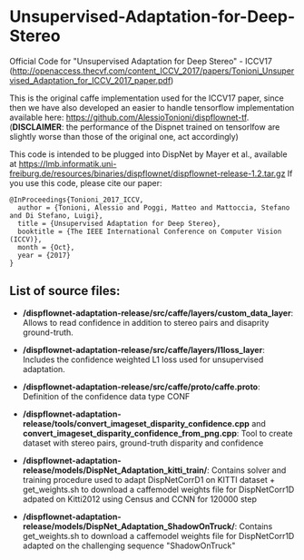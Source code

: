 # Unsupervised-Adaptation-for-Deep-Stereo
Official Code for "Unsupervised Adaptation for Deep Stereo" - ICCV17 (http://openaccess.thecvf.com/content_ICCV_2017/papers/Tonioni_Unsupervised_Adaptation_for_ICCV_2017_paper.pdf)

This is the original caffe implementation used for the ICCV17 paper, since then we have also developed an easier to handle tensorflow implementation available here: https://github.com/AlessioTonioni/dispflownet-tf.
(**DISCLAIMER**: the performance of the Dispnet trained on tensorlfow are slightly worse than those of the original one, act accordingly)

This code is intended to be plugged into DispNet by Mayer et al., available at https://lmb.informatik.uni-freiburg.de/resources/binaries/dispflownet/dispflownet-release-1.2.tar.gz 
If you use this code, please cite our paper: 


	@InProceedings{Tonioni_2017_ICCV,
	  author = {Tonioni, Alessio and Poggi, Matteo and Mattoccia, Stefano and Di Stefano, Luigi},
	  title = {Unsupervised Adaptation for Deep Stereo},
	  booktitle = {The IEEE International Conference on Computer Vision (ICCV)},
	  month = {Oct},
	  year = {2017}
	}

## List of source files:

+ **/dispflownet-adaptation-release/src/caffe/layers/custom_data_layer**:
Allows to read confidence in addition to stereo pairs and disaprity ground-truth.

+ **/dispflownet-adaptation-release/src/caffe/layers/l1loss_layer**:
Includes the confidence weighted L1 loss used for unsupervised adaptation.

+ **/dispflownet-adaptation-release/src/caffe/proto/caffe.proto**:
Definition of the confidence data type CONF

+ **/dispflownet-adaptation-release/tools/convert_imageset_disparity_confidence.cpp** and **convert_imageset_disparity_confidence_from_png.cpp**:
Tool to create dataset with stereo pairs, ground-truth disparity and confidence

+ **/dispflownet-adaptation-release/models/DispNet_Adaptation_kitti_train/**:
Contains solver and training procedure used to adapt DispNetCorrD1 on KITTI dataset + get_weights.sh to download a caffemodel weights file for DispNetCorr1D adpated on Kitti2012 using Census and CCNN for 120000 step

+ **/dispflownet-adaptation-release/models/DispNet_Adaptation_ShadowOnTruck/**:
Contains get_weights.sh to download a caffemodel weights file for DispNetCorr1D adapted on the challenging sequence "ShadowOnTruck"
